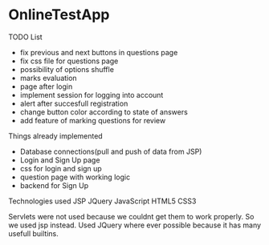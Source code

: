 # OnlineTestApp

TODO List
 - fix previous and next buttons in questions page
 - fix css file for questions page
 - possibility of options shuffle
 - marks evaluation
 - page after login
 - implement session for logging into account
 - alert after succesfull registration
 - change button color according to state of answers
 - add feature of marking questions for review
 
 Things already implemented
 - Database connections(pull and push of data from JSP)
 - Login and Sign Up page
 - css for login and sign up
 - question page with working logic
 - backend for Sign Up
 
 Technologies used
 JSP 
 JQuery
 JavaScript
 HTML5
 CSS3
 
 Servlets were not used because we couldnt get them to work properly. So we used jsp instead.
 Used JQuery where ever possible because it has many usefull builtins.
 
